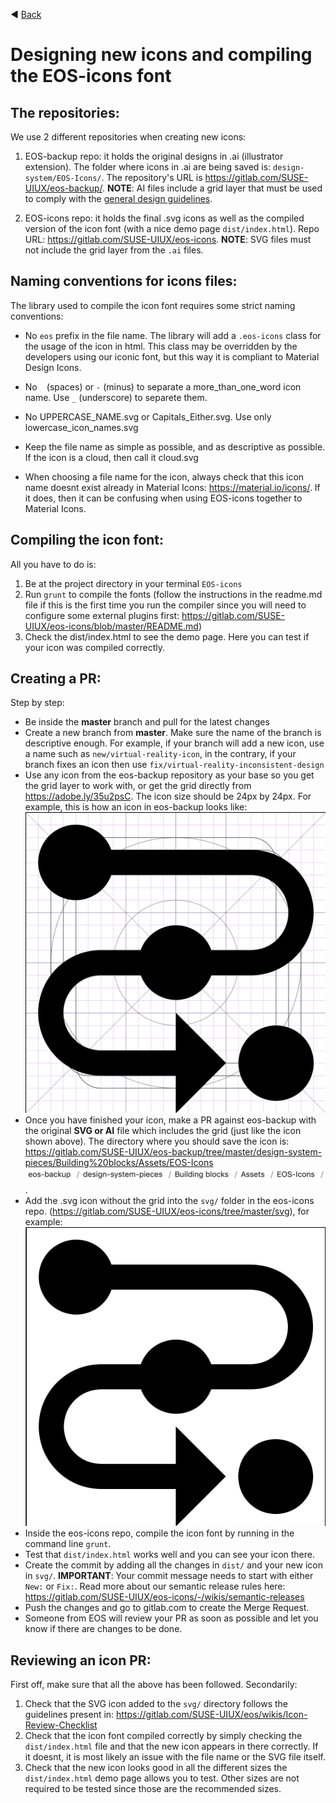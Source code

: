 ◀️ [Back](https://gitlab.com/SUSE-UIUX/eos/wikis/home#designing-the-eos-project)


# Designing new icons and compiling the EOS-icons font

## The repositories:

We use 2 different repositories when creating new icons:

1. EOS-backup repo: it holds the original designs in .ai (illustrator extension). The folder where icons in .ai are being saved is: `design-system/EOS-Icons/`. The repository's URL is https://gitlab.com/SUSE-UIUX/eos-backup/. **NOTE**: AI files include a grid layer that must be used to comply with the [general design guidelines](https://gitlab.com/SUSE-UIUX/eos/-/wikis/Icon-Design-Guide).

2. EOS-icons repo: it holds the final .svg icons as well as the compiled version of the icon font (with a nice demo page `dist/index.html`). Repo URL: https://gitlab.com/SUSE-UIUX/eos-icons. **NOTE**: SVG files must not include the grid layer from the `.ai` files.

## Naming conventions for icons files:

The library used to compile the icon font requires some strict naming conventions:

- No `eos` prefix in the file name. The library will add a `.eos-icons` class for the usage of the icon in html. This class may be overridden by the developers using our iconic font, but this way it is compliant to Material Design Icons.

- No ` ` (spaces) or `-` (minus) to separate a more_than_one_word icon name. Use `_` (underscore) to separete them.

- No UPPERCASE_NAME.svg or Capitals_Either.svg. Use only lowercase_icon_names.svg

- Keep the file name as simple as possible, and as descriptive as possible. If the icon is a cloud, then call it cloud.svg

- When choosing a file name for the icon, always check that this icon name doesnt exist already in Material Icons: https://material.io/icons/. If it does, then it can be confusing when using EOS-icons together to Material Icons.

## Compiling the icon font:

All you have to do is:

1. Be at the project directory in your terminal `EOS-icons`
2. Run `grunt` to compile the fonts (follow the instructions in the readme.md file if this is the first time you run the compiler since you will need to configure some external plugins first: https://gitlab.com/SUSE-UIUX/eos-icons/blob/master/README.md)
3. Check the dist/index.html to see the demo page. Here you can test if your icon was compiled correctly.

## Creating a PR:

Step by step:

  - Be inside the **master** branch and pull for the latest changes
  - Create a new branch from **master**. Make sure the name of the branch is descriptive enough. For example, if your branch will add a new icon, use a name such as `new/virtual-reality-icon`, in the contrary, if your branch fixes an icon then use `fix/virtual-reality-inconsistent-design`
  - Use any icon from the eos-backup repository as your base so you get the grid layer to work with, or get the grid directly from https://adobe.ly/35u2psC. The icon size should be 24px by 24px. For example, this is how an icon in eos-backup looks like:
![image](uploads/f770f66ccfcf32221ee87bd780b9efbc/image.png)
  - Once you have finished your icon, make a PR against eos-backup with the original **SVG or AI** file which includes the grid (just like the icon shown above). The directory where you should save the icon is:
https://gitlab.com/SUSE-UIUX/eos-backup/tree/master/design-system-pieces/Building%20blocks/Assets/EOS-Icons
![image](uploads/f22c9ac22e8764fe67e5df84bebc154a/image.png).
  - Add the .svg icon without the grid into the `svg/` folder in the eos-icons repo. (https://gitlab.com/SUSE-UIUX/eos-icons/tree/master/svg), for example:
![image](uploads/67b4403ef851d849543afc8b2c15dc01/image.png)
  - Inside the eos-icons repo, compile the icon font by running in the command line `grunt`.
  - Test that `dist/index.html` works well and you can see your icon there.
  - Create the commit by adding all the changes in `dist/` and your new icon in `svg/`. **IMPORTANT**: Your commit message needs to start with either `New:` or `Fix:`. Read more about our semantic release rules here: https://gitlab.com/SUSE-UIUX/eos-icons/-/wikis/semantic-releases
  - Push the changes and go to gitlab.com to create the Merge Request.
  - Someone from EOS will review your PR as soon as possible and let you know if there are changes to be done.

## Reviewing an icon PR:

First off, make sure that all the above has been followed. Secondarily:

1. Check that the SVG icon added to the `svg/` directory follows the guidelines present in: https://gitlab.com/SUSE-UIUX/eos/wikis/Icon-Review-Checklist
2. Check that the icon font compiled correctly by simply checking the `dist/index.html` file and that the new icon appears in there correctly. If it doesnt, it is most likely an issue with the file name or the SVG file itself.
3. Check that the new icon looks good in all the different sizes the `dist/index.html` demo page allows you to test. Other sizes are not required to be tested since those are the recommended sizes.